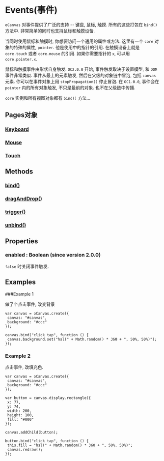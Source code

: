# Events(事件)

`oCanvas` 对事件提供了广泛的支持 -- 键盘, 鼠标, 触摸.
所有的这些打包在 `bind()` 方法中.
非常简单的同时也支持鼠标和触摸设备.

当同时使用鼠标和触摸时, 你想要访问一个通用的属性或方法.
这里有一个 `core` 对象的特殊的属性, `pointer`.
他是使用中的指针的引用.
在触摸设备上就是 `core.touch` 或者 `core.mouse` 的引用.
如果你需要指针的 `x`, 可以用 `core.pointer.x`.

鼠标和触摸事件由形状自身触发.
`OC2.0.0` 开始, 事件触发取决于设置模型, 和 `DOM` 事件非常类似.
事件从最上的元素触发, 然后在父级的对象链中冒泡, 包括 `canvas` 元素.
你可以在事件对象上用 `stopPropagation()` 停止冒泡.
在 `OC1.0.0`, 事件会在 `pointer` 内的所有对象触发, 不只是最前的对象.
也不在父级链中传播.

`core` 实例和所有视图对象都有 `bind()` 方法...

## Pages对象

### [Keyboard](./event/Keyboard.md)

### [Mouse](./event/Mouse.md)

### [Touch](./event/Touch.md)

## Methods

### [bind()](./event/bind.md)

### [dragAndDrop()](./event/dragAndDrop.md)

### [trigger()](./event/trigger.md)

### [unbind()](./event/unbind.md)


## Properties

### enabled : Boolean (since version 2.0.0)

`false` 时关闭事件触发.

## Examples

###Example 1

做了个点击事件, 改变背景

```
var canvas = oCanvas.create({
 canvas: "#canvas",
 background: "#ccc"
});

canvas.bind("click tap", function () {
 canvas.background.set("hsl(" + Math.random() * 360 + ", 50%, 50%)");
});
```

### Example 2

点击事件, 改填充色.

```
var canvas = oCanvas.create({
 canvas: "#canvas",
 background: "#ccc"
});

var button = canvas.display.rectangle({
 x: 77,
 y: 74,
 width: 200,
 height: 100,
 fill: "#000"
});

canvas.addChild(button);

button.bind("click tap", function () {
 this.fill = "hsl(" + Math.random() * 360 + ", 50%, 50%)";
 canvas.redraw();
});
```
